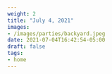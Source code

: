 ```yaml
---
weight: 2
title: "July 4, 2021"
images:
- /images/parties/backyard.jpeg
date: 2021-07-04T16:42:54-05:00
draft: false
tags:
- home
---
```

